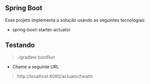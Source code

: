 ## Spring Boot

Esse projeto implementa a solução usando as seguintes tecnologias:

- spring-boot-starter-actuator

## Testando

> ./gradlew bootRun

- Chame a seguinte URL

> http://localhost:8080/actuator/health
